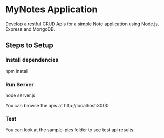 # MyNotes Application

Develop a restful CRUD Apis for a simple Note application using Node.js, Express and MongoDB.

## Steps to Setup

### Install dependencies

npm install

### Run Server

node server.js

You can browse the apis at http://localhost:3000

### Test

You can look at the sample-pics folder to see test api results.